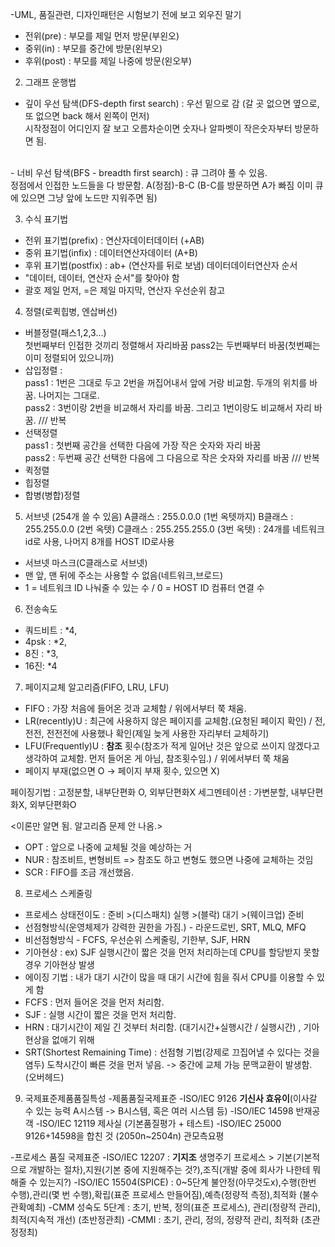 -UML, 품질관련, 디자인패턴은 시험보기 전에 보고 외우진 말기


- 전위(pre) : 부모를 제일 먼저 방문(부왼오)
- 중위(in) : 부모를 중간에 방문(왼부오)
- 후위(post) : 부모를 제일 나중에 방문(왼오부)


2. 그래프 운행법
- 깊이 우선 탐색(DFS-depth first search) : 우선 밑으로 감 (갈 곳 없으면 옆으로, 또 없으면 back 해서 왼쪽이 먼저) <br>시작정점이 어디인지 잘 보고 오름차순이면 숫자나 알파벳이 작은숫자부터 방문하면 됨.
<br> 
- 너비 우선 탐색(BFS - breadth first search) : 큐 그려야 풀 수 있음.
<br> 정점에서 인접한 노드들을 다 방문함. A(정점)-B-C (B-C를 방문하면 A가 빠짐 이미 큐에 있으면 그냥 앞에 노드만 지워주면 됨)

3. 수식 표기법
- 전위 표기법(prefix) : 연산자데이터데이터 (+AB)
- 중위 표기법(infix) : 데이터연산자데이터 (A+B)
- 후위 표기법(postfix) : ab+ (연산자를 뒤로 보냄) 데이터데이터연산자 순서
- "데이터, 데이터, 연산자 순서"를 찾아야 함
- 괄호 제일 먼저, =은 제일 마지막, 연산자 우선순위 참고

4. 정렬(로퀵힙병, 엔삽버선)
- 버블정렬(패스1,2,3...)
<br> 첫번째부터 인접한 것끼리 정렬해서 자리바꿈 pass2는 두번째부터 바꿈(첫번째는 이미 정렬되어 있으니까)
- 삽입정렬 : 
<br>pass1 : 1번은 그대로 두고 2번을 꺼집어내서 앞에 거랑 비교함. 두개의 위치를 바꿈. 나머지는 그대로.
<br>pass2 : 3번이랑 2번을 비교해서 자리를 바꿈. 그리고 1번이랑도 비교해서 자리 바꿈.  /// 반복
- 선택정렬
<br>pass1 : 첫번째 공간을 선택한 다음에 가장 작은 숫자와 자리 바꿈
<br>pass2 : 두번째 공간 선택한 다음에 그 다음으로 작은 숫자와 자리를 바꿈 /// 반복
- 퀵정렬
- 힙정렬
- 합병(병합)정렬

5. 서브넷 (254개 쓸 수 있음)
A클래스 : 255.0.0.0 (1번 옥텟까지)
B클래스 : 255.255.0.0 (2번 옥텟)
C클래스 : 255.255.255.0 (3번 옥텟) : 24개를 네트워크 id로 사용, 나머지 8개를 HOST ID로사용

- 서브넷 마스크(C클래스로 서브넷)
- 맨 앞, 맨 뒤에 주소는 사용할 수 없음(네트워크,브로드)
- 1 = 네트워크 ID 나눠줄 수 있는 수 / 0 = HOST ID 컴퓨터 연결 수

6. 전송속도
- 쿼드비트 : *4, 
- 4psk : *2,
- 8진 : *3, 
- 16진: *4 


7. 페이지교체 알고리즘(FIFO, LRU, LFU)
- FIFO : 가장 처음에 들어온 것과 교체함 / 위에서부터 쭉 채움.
- LR(recently)U : 최근에 사용하지 않은 페이지를 교체함.(요청된 페이지 확인) / 전, 전전, 전전전에 사용했나 확인(제일 늦게 사용한 자리부터 교체하기)
- LFU(Frequently)U : **참조** 횟수(참조가 적게 일어난 것은 앞으로 쓰이지 않겠다고 생각하여 교체함. 먼저 들어온 게 아님, 참조횟수임.) / 위에서부터 쭉 채움
- 페이지 부재(없으면 O -> 페이지 부재 횟수, 있으면  X)

페이징기법 : 고정분할, 내부단편화 O, 외부단편화X
세그멘테이션 : 가변분할, 내부단편화X, 외부단편화O

<이론만 알면 됨. 알고리즘 문제 안 나옴.>
- OPT : 앞으로 나중에 교체될 것을 예상하는 거
- NUR : 참조비트, 변형비트 => 참조도 하고 변형도 했으면 나중에 교체하는 것임
- SCR : FIFO를 조금 개선했음. 

8. 프로세스 스케줄링
- 프로세스 상태전이도 : 준비 >(디스패치) 실행 >(블락) 대기 >(웨이크업) 준비
- 선점형방식(운영체제가 강력한 권한을 가짐.) - 라운드로빈, SRT, MLQ, MFQ 
- 비선점형방식 - FCFS, 우선순위 스케줄링, 기한부, SJF, HRN
- 기아현상 : ex) SJF 실행시간이 짧은 것을 먼저 처리하는데 CPU를 할당받지 못할 경우 기아현상 발생
- 에이징 기법 : 내가 대기 시간이 많을 때 대기 시간에 힘을 줘서 CPU를 이용할 수 있게 함
- FCFS : 먼저 들어온 것을 먼저 처리함.
- SJF : 실행 시간이 짧은 것을 먼저 처리함.
- HRN : 대기시간이 제일 긴 것부터 처리함. (대기시간+실행시간 / 실행시간) , 기아현상을 없애기 위해 
- SRT(Shortest Remaining Time) : 선점형 기법(강제로 끄집어낼 수 있다는 것을 염두) 도착시간이 빠른 것을 먼저 넣음. -> 중간에 교체 가능
문맥교환이 발생함. (오버헤드)


9. 국제표준제품품질특성
-제품품질국제표준
-ISO/IEC 9126 **기신사 효유이**(이사갈 수 있는 능력 A시스템 -> B시스템, 혹은 여러 시스템 등)
-ISO/IEC 14598 반재공객 
-ISO/IEC 12119 제사실 (기본품질평가 + 테스트)
-ISO/IEC 25000   9126+14598을 합친 것 (2050n~2504n) 관모측요평

-프로세스 품질 국제표준
-ISO/IEC 12207 : **기지조** 생명주기 프로세스 > 기본(기본적으로 개발하는 절차),지원(기본 중에 지원해주는 것?),조직(개발 중에 회사가 나한테 뭐 해줄 수 있는지?)
-ISO/IEC 15504(SPICE)  : 0~5단계 불안정(아무것도x),수행(한번 수행),관리(몇 번 수행),확립(표준 프로세스 만들어짐),예측(정량적 측정),최적화 (불수관확예최)
-CMM 성숙도 5단계 : 초기, 반복, 정의(표준 프로세스), 관리(정량적 관리), 최적(지속적 개선) (초반정관최)
-CMMI : 초기, 관리, 정의, 정량적 관리, 최적화 (초관정정최)
